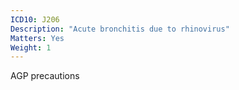 ```yaml
---
ICD10: J206
Description: "Acute bronchitis due to rhinovirus"
Matters: Yes
Weight: 1
---
```

AGP precautions
